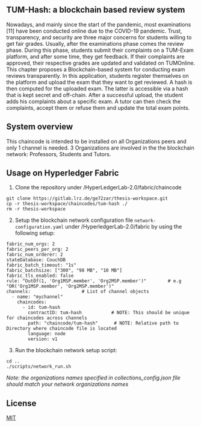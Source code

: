 ## TUM-Hash: a blockchain based review system
Nowadays, and mainly since the start of the pandemic, most examinations [11] have been conducted online due to the COVID-19 pandemic. Trust, transparency, and security are three major concerns for students willing to get fair grades. Usually, after the examinations phase comes the review phase. During this phase, students submit their complaints on a TUM-Exam platform, and after some time, they get feedback. If their complaints are approved, their respective grades are updated and validated on TUMOnline. This chapter proposes a Blockchain-based system for conducting exam reviews transparently. In this application, students register themselves on the platform and upload the exam that they want to get reviewed. A hash is then computed for the uploaded exam. The latter is accessible via a hash that is kept secret and off-chain. After a successful upload, the student adds his complaints about a specific exam. A tutor can then check the complaints, accept them or refuse them and update the total exam points.
## System overview

This chaincode is intended to be installed on all Organizations peers and only 1 channel is needed. 3 Organizations are involved in the the blockchain network: Professors, Students and Tutors.

## Usage on Hyperledger Fabric
1. Clone the repository under /HyperLedgerLab-2.0/fabric/chaincode

```
git clone https://gitlab.lrz.de/ge72zar/thesis-workspace.git
cp -r thesis-workspace/chaincodes/tum-hash ./
rm -r thesis-workspace
```

2. Setup the blockchain network configuration file ```network-configuration.yaml``` under /HyperledgerLab-2.0/fabric by using the following setup:

```
fabric_num_orgs: 2
fabric_peers_per_org: 2
fabric_num_orderer: 2
stateDatabase: CouchDB
fabric_batch_timeout: "1s"
fabric_batchsize: ["300", "98 MB", "10 MB"]
fabric_tls_enabled: false
rule: "OutOf(1, 'Org1MSP.member', 'Org2MSP.member')"        # e.g "OR('Org1MSP.member', 'Org2MSP.member')"
channels:                   # List of channel objects
  - name: "mychannel"
    chaincodes:
      - id: tum-hash
        contractID: tum-hash           # NOTE: This should be unique for chaincodes across channels
        path: "chaincode/tum-hash"      # NOTE: Relative path to Directory where chaincode file is located
        language: node
        version: v1

```

3. Run the blockchain network setup script:

```
cd ..
./scripts/network_run.sh
```

*Note: the organizations names specified in collections_config.json file should match your network organizations names*

## License
[MIT](https://choosealicense.com/licenses/mit/)
